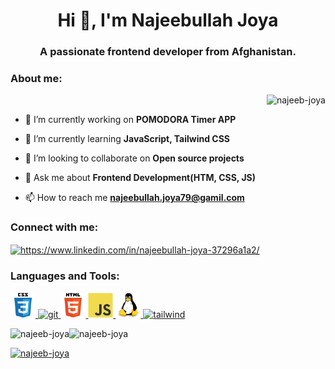 <h1 align="center">Hi 👋, I'm Najeebullah Joya</h1>
<h3 align="center">A passionate frontend developer from Afghanistan.</h3>


<h3 align="left">About me:</h3>
<p>&nbsp;<img align="right" src="https://github-readme-stats.vercel.app/api?username=najeeb-joya&show_icons=true&locale=en" alt="najeeb-joya" /></p>

- 🔭 I’m currently working on **POMODORA Timer APP**

- 🌱 I’m currently learning **JavaScript, Tailwind CSS**
    
- 👯 I’m looking to collaborate on **Open source projects**

- 💬 Ask me about **Frontend Development(HTM, CSS, JS)**

- 📫 How to reach me **najeebullah.joya79@gamil.com**



<h3 align="left">Connect with me:</h3>
<p align="left">
<a href="https://linkedin.com/in/najeebullah-joya-37296a1a2/" target="blank"><img align="center" src="https://raw.githubusercontent.com/rahuldkjain/github-profile-readme-generator/master/src/images/icons/Social/linked-in-alt.svg" alt="https://www.linkedin.com/in/najeebullah-joya-37296a1a2/" height="30" width="40" /></a>
</p>

<h3 align="left">Languages and Tools:</h3>
<p align="left"> <a href="https://www.w3schools.com/css/" target="_blank" rel="noreferrer"> <img src="https://raw.githubusercontent.com/devicons/devicon/master/icons/css3/css3-original-wordmark.svg" alt="css3" width="40" height="40"/> </a> <a href="https://git-scm.com/" target="_blank" rel="noreferrer"> <img src="https://www.vectorlogo.zone/logos/git-scm/git-scm-icon.svg" alt="git" width="40" height="40"/> </a> <a href="https://www.w3.org/html/" target="_blank" rel="noreferrer"> <img src="https://raw.githubusercontent.com/devicons/devicon/master/icons/html5/html5-original-wordmark.svg" alt="html5" width="40" height="40"/> </a> <a href="https://developer.mozilla.org/en-US/docs/Web/JavaScript" target="_blank" rel="noreferrer"> <img src="https://raw.githubusercontent.com/devicons/devicon/master/icons/javascript/javascript-original.svg" alt="javascript" width="40" height="40"/> </a> <a href="https://www.linux.org/" target="_blank" rel="noreferrer"> <img src="https://raw.githubusercontent.com/devicons/devicon/master/icons/linux/linux-original.svg" alt="linux" width="40" height="40"/> </a> <a href="https://tailwindcss.com/" target="_blank" rel="noreferrer"> <img src="https://www.vectorlogo.zone/logos/tailwindcss/tailwindcss-icon.svg" alt="tailwind" width="40" height="40"/> </a> </p>






<p><img align="left" src="https://github-readme-stats.vercel.app/api/top-langs?username=najeeb-joya&show_icons=true&locale=en&layout=compact" alt="najeeb-joya" /></p>



<p align="left"> <img src="https://komarev.com/ghpvc/?username=najeeb-joya&label=Profile%20views&color=0e75b6&style=flat" alt="najeeb-joya" /> </p>

<p align="left"> <a href="https://github.com/ryo-ma/github-profile-trophy"><img src="https://github-profile-trophy.vercel.app/?username=najeeb-joya" alt="najeeb-joya" /></a> </p>
